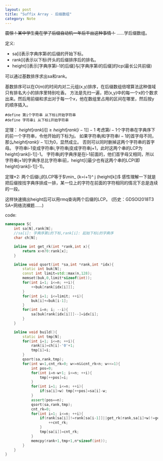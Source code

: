 ```yaml
---
layout: post
title: "Suffix Array - 后缀数组"
category: Note
---
```


~~震惊！某中学生竟在学了后缀自动机一年后干出这种事情！~~
……学后缀数组。

定义:

* sa[i]表示字典序第i的后缀的开始下标。
* rank[i]表示以下标i开头的后缀排序后的排名。
* height[i]表示[字典序第i-1的后缀]与[字典序第i的后缀]的lcp(最长公共前缀)

可以通过基数排序求出sa和rank。

基数排序可以在$O(m)$的时间内对二元组(x,y)排序，在后缀数组倍增算法这种值域只有排名大小的排序里特别吃香。
方法是先扫一遍，把(x,y)中的每一个x的个数求出来。然后用前缀和求出对于每一个$x$，他在数组里占用的区间在哪里，然后按y的顺序插入。


```
#define 第i个字符串 从下标i开始字符串
#define 字符串i 从下标i开始字符串
```

定理：
$height[rank[i]] \geq height[rank[i-1]]-1$
考虑第$i-1$个字符串在字典序下的前一个字符串，令他开始的下标为$j$。
如果字符串$j$和字符串$i-1$的首字母不同，那么$height[rank[i-1]]$为0，显然成立。
否则可以同时删掉这两个字符串的首字母。
字符串i-1变成字符串i,字符串j变成字符串j+1，此时这两个串的LCP为height[rank[i-1]]-1。
字符串j的字典序是在i-1前面的，他们首字母又相同，所以字符串j+1的字典序总比字符串i前，height[i]最少也有这两个串的LCP(即height[rank[i-1]]-1)。

定理$\times 2$:
两个后缀i,j的LCP等于$\min_ {k=i+1}^ j (height[k])$
感性理解一下就是把后缀按找字典序排成一排，某一位上的字符在前面的字符相同的情况下总是连续的一段。

这样快速搞出height后可以用rmq查询两个后缀的LCP。
(历史：GDSOI2018T3 SA+网络流裸题……)

code:
```cpp
namespace S{
    int sa[N],rank[N];
    //sa[i]: 字典序第i的下标,rank[i]: 起始下标i的字典序
    char ch[N];

    inline int get_rk(int *rank,int x){
        return x>n?0:rank[x];
    }

    inline void qsort(int *sa,int *rank,int *idx){
        static int buk[N];
        const int limit=std::max(n,128);
        memset(buk,0,limit*sizeof(int));
        for(int i=1; i<=n; ++i){
            ++buk[rank[idx[i]]];
        }
        for(int i=1; i<=limit; ++i){
            buk[i]+=buk[i-1];
        }
        for(int i=n; i; --i){
            sa[buk[rank[idx[i]]]--]=idx[i];
        }
    }

    inline void build(){
        static int tmp[N];
        for(int i=1; i<=n; ++i){
            rank[i]=ch[i]-'0'+1;
            tmp[i]=i;
        }
        qsort(sa,rank,tmp);
        for(int w=1,cnt_rk=0; w<=n&&cnt_rk<n; w<<=1){
            int pos=0;
            for(int i=n-w+1; i<=n; ++i){
                tmp[++pos]=i;
            }
            for(int i=1; i<=n; ++i){
                if(sa[i]>w) tmp[++pos]=sa[i]-w;
            }
            assert(pos==n);
            qsort(sa,rank,tmp);
            cnt_rk=0;
            for(int i=1; i<=n; ++i){
                if(rank[sa[i]]!=rank[sa[i-1]]||get_rk(rank,sa[i]+w)!=get_rk(rank,sa[i-1]+w)){
                    ++cnt_rk;
                }
                tmp[sa[i]]=cnt_rk;
            }
            memcpy(rank+1,tmp+1,n*sizeof(int));
        }
    }
}
```